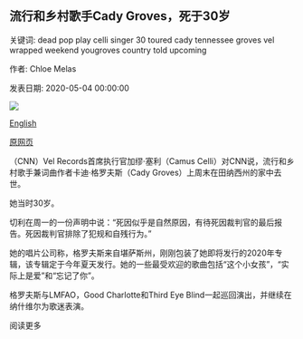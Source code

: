 ## 流行和乡村歌手Cady Groves，死于30岁

关键词: dead pop play celli singer 30 toured cady tennessee groves vel wrapped weekend yougroves country told upcoming

作者: Chloe Melas

发表日期: 2020-05-04 00:00:00

![](https://cdn.cnn.com/cnnnext/dam/assets/200504122429-02-cady-groves-super-tease.jpg)

[English](Cady%20Groves%2C%20pop%20and%20country%20singer%2C%20dead%20at%2030.md)

[原网页](https://edition.cnn.com/2020/05/04/entertainment/cady-groves-dead-trnd/index.html)

（CNN）Vel Records首席执行官加缪·塞利（Camus Celli）对CNN说，流行和乡村歌手兼词曲作者卡迪·格罗夫斯（Cady Groves）上周末在田纳西州的家中去世。

她当时30岁。

切利在周一的一份声明中说：“死因似乎是自然原因，有待死因裁判官的最后报告。死因裁判官排除了犯规和自残行为。”

她的唱片公司称，格罗夫斯来自堪萨斯州，刚刚包装了她即将发行的2020年专辑，该专辑定于今年夏天发行。她的一些最受欢迎的歌曲包括“这个小女孩”，“实际上是爱”和“忘记了你”。

格罗夫斯与LMFAO，Good Charlotte和Third Eye Blind一起巡回演出，并继续在纳什维尔为歌迷表演。

阅读更多